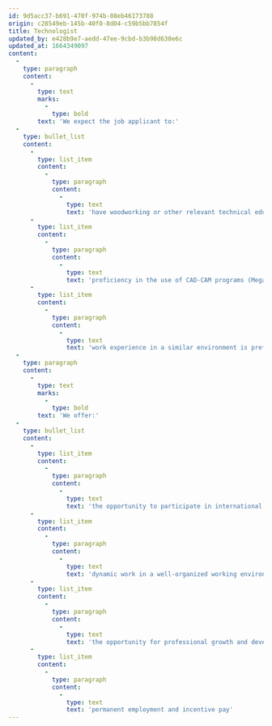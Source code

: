 ```yaml
---
id: 9d5acc37-b691-470f-974b-08eb46173788
origin: c28549eb-145b-40f0-8d04-c59b5bb7854f
title: Technologist
updated_by: e428b9e7-aedd-47ee-9cbd-b3b98d630e6c
updated_at: 1664349097
content:
  -
    type: paragraph
    content:
      -
        type: text
        marks:
          -
            type: bold
        text: 'We expect the job applicant to:'
  -
    type: bullet_list
    content:
      -
        type: list_item
        content:
          -
            type: paragraph
            content:
              -
                type: text
                text: 'have woodworking or other relevant technical education'
      -
        type: list_item
        content:
          -
            type: paragraph
            content:
              -
                type: text
                text: 'proficiency in the use of CAD-CAM programs (MegaCAD, MegaTISCHLER) is preferred'
      -
        type: list_item
        content:
          -
            type: paragraph
            content:
              -
                type: text
                text: 'work experience in a similar environment is preferred'
  -
    type: paragraph
    content:
      -
        type: text
        marks:
          -
            type: bold
        text: 'We offer:'
  -
    type: bullet_list
    content:
      -
        type: list_item
        content:
          -
            type: paragraph
            content:
              -
                type: text
                text: 'the opportunity to participate in international projects for furnishing yachts, ships, and hotels'
      -
        type: list_item
        content:
          -
            type: paragraph
            content:
              -
                type: text
                text: 'dynamic work in a well-organized working environment in Novo Mesto'
      -
        type: list_item
        content:
          -
            type: paragraph
            content:
              -
                type: text
                text: 'the opportunity for professional growth and development'
      -
        type: list_item
        content:
          -
            type: paragraph
            content:
              -
                type: text
                text: 'permanent employment and incentive pay'
---
```

